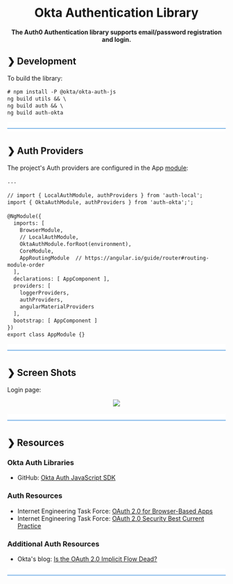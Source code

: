 <h1 align="center">Okta Authentication Library</h1>

<p align="center">
  <b>The Auth0 Authentication library supports email/password registration and login.</b></br>
</p>

## ❯ Development

To build the library:

```
# npm install -P @okta/okta-auth-js
ng build utils && \
ng build auth && \
ng build auth-okta
```

![divider](../../divider.png)

## ❯ Auth Providers

The project's Auth providers are configured in the App [module](https://github.com/Robinyo/serendipity/blob/master/src/app/app.module.ts):

```
...

// import { LocalAuthModule, authProviders } from 'auth-local';
import { OktaAuthModule, authProviders } from 'auth-okta';';

@NgModule({
  imports: [
    BrowserModule,
    // LocalAuthModule,
    OktaAuthModule.forRoot(environment),
    CoreModule,
    AppRoutingModule  // https://angular.io/guide/router#routing-module-order
  ],
  declarations: [ AppComponent ],
  providers: [
    loggerProviders,
    authProviders,
    angularMaterialProviders
  ],
  bootstrap: [ AppComponent ]
})
export class AppModule {}
```

![divider](../../divider.png)

## ❯ Screen Shots

Login page:

<p align="center">
  <img src="https://github.com/Robinyo/serendipity/blob/master/screen-shots/okta-login.png">
</p>

![divider](../../divider.png)

## ❯ Resources

### Okta Auth Libraries

* GitHub: [Okta Auth JavaScript SDK](https://github.com/okta/okta-auth-js)

### Auth Resources

* Internet Engineering Task Force: [OAuth 2.0 for Browser-Based Apps](https://datatracker.ietf.org/doc/draft-ietf-oauth-browser-based-apps/)
* Internet Engineering Task Force: [OAuth 2.0 Security Best Current Practice](https://datatracker.ietf.org/doc/draft-ietf-oauth-security-topics/)

### Additional Auth Resources

* Okta's blog: [Is the OAuth 2.0 Implicit Flow Dead?](https://developer.okta.com/blog/2019/05/01/is-the-oauth-implicit-flow-dead)

![divider](../../divider.png)
